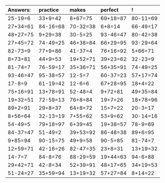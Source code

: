 | Answers: | practice | makes | perfect | ! |
| :--- | :--- | :--- | :--- | :--- |
| 25-19=6 | 33+9=42 | 8+67=75 | 69+18=87 | 80-11=69 | 
| 27+34=61 | 84-16=68 | 70-32=38 | 6+8=14 | 66-49=17 | 
| 48+27=75 | 9+29=38 | 30-5=25 | 93-46=47 | 80-42=38 | 
| 27+45=72 | 74-49=25 | 46+38=84 | 66+29=95 | 93-29=64 | 
| 82-73=9 | 77+9=86 | 41-37=4 | 76+16=92 | 5+66=71 | 
| 8+73=81 | 44+9=53 | 19+52=71 | 39+23=62 | 32-23=9 | 
| 81-74=7 | 76-59=17 | 35+36=71 | 56+35=91 | 74-49=25 | 
| 93-46=47 | 95-38=57 | 12-5=7 | 60-37=23 | 57+17=74 | 
| 17-8=9 | 61-19=42 | 12-6=6 | 67+28=95 | 18+4=22 | 
| 75+16=91 | 13+78=91 | 52-48=4 | 9+72=81 | 49+35=84 | 
| 19+32=51 | 72-59=13 | 76+8=84 | 19+7=26 | 18+78=96 | 
| 89+2=91 | 29+8=37 | 64+8=72 | 15+7=22 | 20-3=17 | 
| 8+56=64 | 32-13=19 | 7+55=62 | 53+9=62 | 30-14=16 | 
| 54-49=5 | 79+18=97 | 6+39=45 | 19+38=57 | 78-9=69 | 
| 84-37=47 | 51-49=2 | 39+53=92 | 86-48=38 | 89+6=95 | 
| 9+85=94 | 90-15=75 | 49+9=58 | 90-5=85 | 81-74=7 | 
| 12+59=71 | 42-16=26 | 82-47=35 | 23+8=31 | 13+19=32 | 
| 14-7=7 | 84-8=76 | 88-29=59 | 19+44=63 | 94-6=88 | 
| 29+42=71 | 42-8=34 | 52+39=91 | 48+17=65 | 34+19=53 | 
| 51-24=27 | 35+59=94 | 13+19=32 | 57+27=84 | 8+14=22 | 
